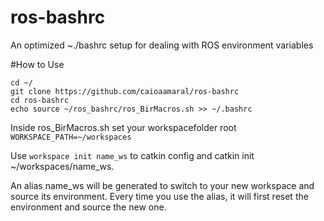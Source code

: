 # ros-bashrc
An optimized ~./bashrc setup for dealing with ROS environment variables

#How to Use
```
cd ~/
git clone https://github.com/caioaamaral/ros-bashrc
cd ros-bashrc
echo source ~/ros_bashrc/ros_BirMacros.sh >> ~/.bashrc

```
Inside ros_BirMacros.sh set your workspacefolder root `WORKSPACE_PATH=~/workspaces`

Use `workspace init name_ws` to catkin config and catkin init ~/workspaces/name_ws.

An alias name_ws will be generated to switch to your new workspace and source its environment. Every time you use the alias, it will first reset the environment and source the new one.
